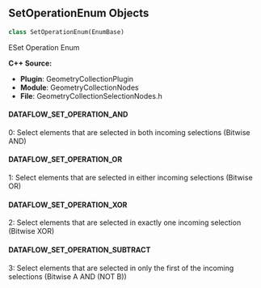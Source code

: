 ## SetOperationEnum Objects

```python
class SetOperationEnum(EnumBase)
```

ESet Operation Enum

**C++ Source:**

- **Plugin**: GeometryCollectionPlugin
- **Module**: GeometryCollectionNodes
- **File**: GeometryCollectionSelectionNodes.h

<a id="unreal.SetOperationEnum.DATAFLOW_SET_OPERATION_AND"></a>

#### DATAFLOW_SET_OPERATION_AND

0: Select elements that are selected in both incoming selections (Bitwise AND)

<a id="unreal.SetOperationEnum.DATAFLOW_SET_OPERATION_OR"></a>

#### DATAFLOW_SET_OPERATION_OR

1: Select elements that are selected in either incoming selections (Bitwise OR)

<a id="unreal.SetOperationEnum.DATAFLOW_SET_OPERATION_XOR"></a>

#### DATAFLOW_SET_OPERATION_XOR

2: Select elements that are selected in exactly one incoming selection (Bitwise XOR)

<a id="unreal.SetOperationEnum.DATAFLOW_SET_OPERATION_SUBTRACT"></a>

#### DATAFLOW_SET_OPERATION_SUBTRACT

3: Select elements that are selected in only the first of the incoming selections (Bitwise A AND (NOT B))

<a id="unreal.RangeSettingEnum"></a>